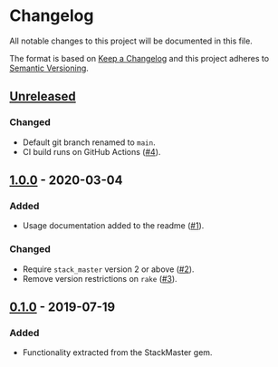 # Changelog

All notable changes to this project will be documented in this file.

The format is based on [Keep a Changelog](http://keepachangelog.com/en/1.0.0/)
and this project adheres to [Semantic Versioning](http://semver.org/spec/v2.0.0.html).

## [Unreleased]

### Changed

- Default git branch renamed to `main`.
- CI build runs on GitHub Actions ([#4]).

[Unreleased]: https://github.com/envato/stack_master-gpg_parameter_resolver/compare/v1.0.0...HEAD
[#4]: https://github.com/envato/stack_master-gpg_parameter_resolver/pull/4

## [1.0.0] - 2020-03-04

### Added

- Usage documentation added to the readme ([#1]).

### Changed

- Require `stack_master` version 2 or above ([#2]).
- Remove version restrictions on `rake` ([#3]).

[1.0.0]: https://github.com/envato/stack_master-gpg_parameter_resolver/compare/v0.1.0...v1.0.0
[#1]: https://github.com/envato/stack_master-gpg_parameter_resolver/pull/1
[#2]: https://github.com/envato/stack_master-gpg_parameter_resolver/pull/2
[#3]: https://github.com/envato/stack_master-gpg_parameter_resolver/pull/3

## [0.1.0] - 2019-07-19
### Added

- Functionality extracted from the StackMaster gem.

[0.1.0]: https://github.com/envato/stack_master-gpg_parameter_resolver/tree/v0.1.0
